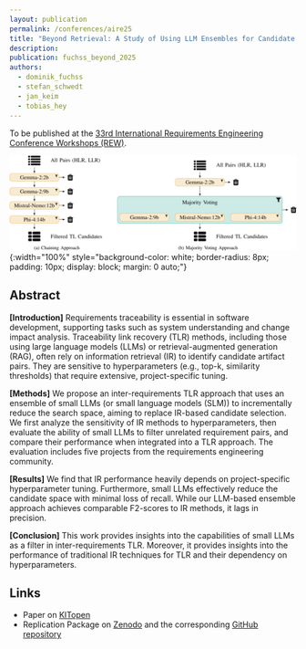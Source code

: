 ```yaml
---
layout: publication
permalink: /conferences/aire25
title: "Beyond Retrieval: A Study of Using LLM Ensembles for Candidate Filtering in Requirements Traceability"
description:
publication: fuchss_beyond_2025
authors:
  - dominik_fuchss
  - stefan_schwedt
  - jan_keim
  - tobias_hey
---
```


To be published at the [33rd International Requirements Engineering Conference Workshops (REW)](https://aire-ws.github.io/aire25/).

![Approach Overview](/assets/img/conferences/aire25-approach.svg){:width="100%" style="background-color: white; border-radius: 8px; padding: 10px; display: block; margin: 0 auto;"}

## Abstract

**[Introduction]**
Requirements traceability is essential in software development, supporting tasks such as system understanding and change impact analysis.
Traceability link recovery (TLR) methods, including those using large language models (LLMs) or retrieval-augmented generation (RAG), often rely on information retrieval (IR) to identify candidate artifact pairs.
They are sensitive to hyperparameters (e.g., top-k, similarity thresholds) that require extensive, project-specific tuning.

**[Methods]**
We propose an inter-requirements TLR approach that uses an ensemble of small LLMs (or small language models (SLM)) to incrementally reduce the search space, aiming to replace IR-based candidate selection.
We first analyze the sensitivity of IR methods to hyperparameters, then evaluate the ability of small LLMs to filter unrelated requirement pairs, and compare their performance when integrated into a TLR approach.
The evaluation includes five projects from the requirements engineering community.

**[Results]**
We find that IR performance heavily depends on project-specific hyperparameter tuning.
Furthermore, small LLMs effectively reduce the candidate space with minimal loss of recall.
While our LLM-based ensemble approach achieves comparable F2-scores to IR methods, it lags in precision.

**[Conclusion]**
This work provides insights into the capabilities of small LLMs as a filter in inter-requirements TLR.
Moreover, it provides insights into the performance of traditional IR techniques for TLR and their dependency on hyperparameters.

## Links

- Paper on [KITopen](https://publikationen.bibliothek.kit.edu/1000183058)
- Replication Package on [Zenodo](https://doi.org/10.5281/zenodo.15837231) and the corresponding [GitHub repository](https://github.com/ArDoCo/Replication-Package-AIRE25_Beyond-Retrieval-Using-LLM-Ensembles-for-Candidate-Filtering-in-Req-TLR)

